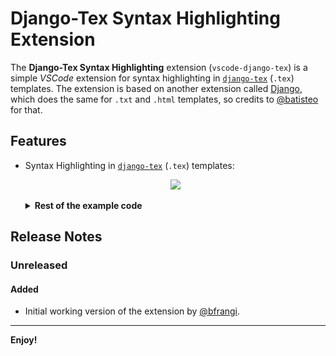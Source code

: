# Django-Tex Syntax Highlighting Extension

The **Django-Tex Syntax Highlighting** extension (`vscode-django-tex`) is a simple *VSCode* extension for syntax highlighting in [`django-tex`](https://github.com/weinbusch/django-tex) (`.tex`) templates. The extension is based on another extension called [Django](https://github.com/vscode-django/vscode-django), which does the same for `.txt` and `.html` templates, so credits to [@batisteo](https://github.com/batisteo) for that.


## Features

* Syntax Highlighting in [`django-tex`](https://github.com/weinbusch/django-tex) (`.tex`) templates:

    <p align="center">
    <img src="https://github.com/bfrangi/vscode-django-tex/raw/main/media/example-template.gif" />
    </p>

    <details>
    <summary>
    <b>Rest of the example code</b>
    </summary>

    Template code:

    ```
    \documentclass{article}

    \begin{document}

        \begin{center}

            \section*{Table for {{date|date}} }

            \begin{tabular}{ 
                {% for _ in table.body.rows.0 %}|c{% endfor %}| 
                } 

                {# This is a comment #}
                \hline
                % This is another comment
            
                \multicolumn{
                    {{table.headers.first.span}}
                    }{|c|}{ {{table.headers.first.value}} } & 
                \multicolumn{ 
                    {{table.headers.second.span}} 
                    }{c|}{ {{table.headers.second.value}} } \\ 
                
                \hline

                \iffalse 
                This is a comment spanning several lines
                \hline \fi
                
                {% for row in table.body.rows %}
                {% for cell in row %}{% if not cell == row.0 %} &
                {% endif %} cell{{cell}} {% endfor %} \\
                {% endfor %}

                {% comment %}
                This is another comment spanning several lines
                \hline {% endcomment %}

                \hline
            
            \end{tabular}

        \end{center}

    \end{document}
    ```

    We could combine the code from the `django-tex` template with the following function based view to render the *LaTeX* document:

    ```python
    from django_tex.shortcuts import render_to_pdf
    from datetime import date

    def render_pdf(request):
            table = {
                'headers': { 
                    'first': {
                        'span': 3,
                        'value': 'First Multicol',
                    },
                    'second': {
                        'span': 3,
                        'value': 'Second Multicol',
                    },
                },
                'body': {
                    'rows': [
                        [i for i in range(6)],
                        [i for i in range(6)],
                        [i for i in range(6)],
                        [i for i in range(6)],
                        [i for i in range(6)],
                    ]
                },
            }
            filename = 'filename.pdf'
            template_name = 'path/to/template_name.pdf'
            
            context = {
                'date': date.today(), 
                'table': table, 
            }

            return render_to_pdf(
                request, 
                template_name, 
                context, 
                filename,
            )
    ```

    This would produce:

    <p align="center">
    <img src="https://github.com/bfrangi/vscode-django-tex/raw/main/media/example-pdf.png" />
    </p>

    </details>


<!-- ## Requirements

If you have any requirements or dependencies, add a section describing those and how to install and configure them. -->

<!-- ## Extension Settings

Include if your extension adds any VS Code settings through the `contributes.configuration` extension point.

For example:

This extension contributes the following settings:

* `myExtension.enable`: enable/disable this extension
* `myExtension.thing`: set to `blah` to do something -->

<!-- ## Known Issues

Calling out known issues can help limit users opening duplicate issues against your extension. -->

## Release Notes

### Unreleased

#### Added
- Initial working version of the extension by [@bfrangi](https://github.com/bfrangi/).

-----------------------------------------------------------------------------------------------------------

<!-- ### For more information

* [Visual Studio Code's Markdown Support](http://code.visualstudio.com/docs/languages/markdown)
* [Markdown Syntax Reference](https://help.github.com/articles/markdown-basics/) -->

**Enjoy!**
